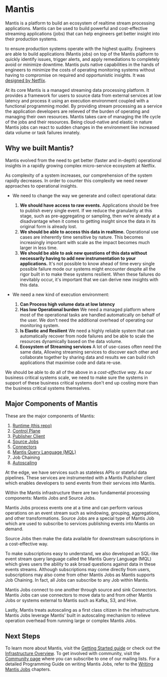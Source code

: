 # Mantis

Mantis is a platform to build an ecosystem of realtime stream processing applications.
Mantis can be used to build powerful and cost-effective streaming applications (jobs) that can help engineers get better insight into their production systems. 

to ensure
production systems operate with the highest quality. Engineers are able to build applications (Mantis jobs) on top of
the Mantis platform to quickly identify issues, trigger alerts, and apply remediations to completely
avoid or minimize downtime. Mantis puts native capabilities in the hands of engineers to minimize the costs of
operating monitoring systems without having to compromise on required and opportunistic insights.
It was [designed by Netflix](https://medium.com/netflix-techblog/stream-processing-with-mantis-78af913f51a6).

At its core Mantis is a managed streaming data processing platform. It provides a framework for users to source data
from external services at low latency and process it using an execution environment coupled with a functional programming model. 
By providing stream processing as a service the application developers are relieved of the burden of operating and managing
their own resources. Mantis takes care of managing the life cycle of the jobs and their resources. Being cloud-native and elastic
in nature Mantis jobs can react to sudden changes in the environment like increased data volume or task failures innately.

## Why we built Mantis?

Mantis evolved from the need to get better (faster and in-depth) operational insights in a rapidly growing complex micro-service ecosystem at Netflix. 

<Insert image>

As complexity of a system increases, our comprehension of the system rapidly decreases. In order to counter this complexity we need newer approaches to
operational insights.

* We need to change the way we generate and collect operational data:

    1. **We should have access to raw events.** Applications should be free to publish every single event. If we reduce the granularity at this stage, such as pre-aggregating or sampling, then we're already at a disadvantage when it comes to getting insight since the data in its original form is already lost.
    1. **We should be able to access this data in realtime.** Operational use cases are inherently time sensitive by nature. This becomes increasingly important with scale as the impact becomes much larger in less time.
    1. **We should be able to ask new questions of this data without necessarily having to add new instrumentation to your applications.** It's not possible to know ahead of time every single possible failure mode our systems might encounter despite all the rigor built in to make these systems resilient. When these failures do inevitably occur, it's important that we can derive new insights with this data.
 
* We need a new kind of execution environment:
 
    1. **Can Process high volume data at low latency**  
    1. **Has low Operational burden** We need a managed platform where most of the operational tasks are handled automatically on behalf of the user. We don't need the additional overhead of operating our monitoring system.
    1. **Is Elastic and Resilient** We need a highly reliable system that can automatically recover from node failures and be able to scale the resources dynamically based on the data volume.
    1. **Ecosystem of Streaming services** A lot of use-cases often need the same data, Allowing streaming services to discover each other and collaborate together by sharing data and results we can build rich applications that maximise code and data re-use.  
    
We should be able to do all of the above in a *cost-effective way*. As our business critical systems scale, we need to make sure the systems in support of these business critical systems don't end up costing more than the business critical systems themselves.



## Major Components of Mantis

These are the major components of Mantis:

1. [Runtime (this repo)](https://github.com/netflix/mantis)
1. [Control Plane](https://github.com/netflix/mantis-control-plane)
1. [Publisher Client](https://github.com/netflix/mantis-publish)
1. [Source Jobs](https://github.com/netflix/mantis-source-jobs)
1. [Connectors](https://github.com/netflix/mantis-connectors)
1. [Mantis Query Language (MQL)](https://github.com/netflix/mantis-mql)
1. Job Chaining
1. [Autoscaling](autoscaling.md)

At the edge, we have services such as stateless APIs or stateful data pipelines. These services are instrumented with a Mantis Publisher client which enables developers to send events from their services into Mantis.

Within the Mantis infrastructure there are two fundamental processing components: Mantis Jobs and Source Jobs.

Mantis Jobs process events one at a time and can perform various operations on an event stream such as windowing, grouping, aggregations, and other transformations. Source Jobs are a special type of Mantis Job which are used to subscribe to services publishing events into Mantis on demand.

Source Jobs then make the data available for downstream subscriptions in a cost-effective way.

To make subscriptions easy to understand, we also developed an SQL-like event stream query language called the Mantis Query Language (MQL) which gives users the ability to ask broad questions against data in these events streams. Although subscriptions may come directly from users, subscriptions may also come from other Mantis Jobs as Mantis supports Job Chaining. In fact, all Jobs can subscribe to any Job within Mantis.

Mantis Jobs connect to one another through source and sink Connectors. Mantis Jobs can use connectors to move data to and from other Mantis Jobs or systems external to Mantis such as Kafka, S3, and Hive.

Lastly, Mantis treats autoscaling as a first class citizen in the infrastructure. Mantis Jobs leverage Mantis' built in autoscaling mechanism to relieve operation overhead from running large or complex Mantis Jobs.

## Next Steps
 
To learn more about Mantis, visit the [Getting Started guide](gettingstarted) or check out the [Infrastructure Overview](infrastructure).
To get involved with community, visit the [Community page](community) where you can subscribe to one of our mailing lists.
For a detailed Programming Guide on writing Mantis Jobs, refer to the [Writing Mantis Jobs](writingjobs) chapters.

<!-- Do not edit below this line -->
<!-- START -->
<!-- This section comes from the file "reference_links". It is automagically inserted into other files by means of the "refgen" script, also in the "docs/" directory. Edit this section only in the "reference_links" file, not in any of the other files in which it is included, or your edits will be overwritten. -->
[artifact]:                ../glossary#artifact          "Each Mantis Job has an associated artifact file that contains its source code and JSON configuration."
[artifacts]:               ../glossary#artifact          "Each Mantis Job has an associated artifact file that contains its source code and JSON configuration."
[artifact file]:           ../glossary#artifact          "Each Mantis Job has an associated artifact file that contains its source code and JSON configuration."
[artifact files]:          ../glossary#artifact          "Each Mantis Job has an associated artifact file that contains its source code and JSON configuration."
[autoscale]:               ../glossary#autoscaling       "You can establish an autoscaling policy for each component of your Mantis Job that governs how Mantis adjusts the number of workers assigned to that component as its workload changes."
[autoscaled]:              ../glossary#autoscaling       "You can establish an autoscaling policy for each component of your Mantis Job that governs how Mantis adjusts the number of workers assigned to that component as its workload changes."
[autoscales]:              ../glossary#autoscaling       "You can establish an autoscaling policy for each component of your Mantis Job that governs how Mantis adjusts the number of workers assigned to that component as its workload changes."
[autoscaling]:             ../glossary#autoscaling       "You can establish an autoscaling policy for each component of your Mantis Job that governs how Mantis adjusts the number of workers assigned to that component as its workload changes."
[scalable]:                ../glossary#autoscaling       "You can establish an autoscaling policy for each component of your Mantis Job that governs how Mantis adjusts the number of workers assigned to that component as its workload changes."
[AWS]:                     javascript:void(0)          "Amazon Web Services"
[backpressure]:            ../glossary#backpressure      "Backpressure refers to a set of possible strategies for coping with ReactiveX Observables that produce items more rapidly than their observers consume them."
[Binary compression]:      ../glossary#binarycompression
[broadcast]:               ../glossary#broadcast         "In broadcast mode, each worker of your job gets all the data from all workers of the Source Job rather than having that data distributed equally among the workers of your job."
[broadcast mode]:          ../glossary#broadcast         "In broadcast mode, each worker of your job gets all the data from all workers of the Source Job rather than having that data distributed equally among the workers of your job."
[Cassandra]:               ../glossary#cassandra         "Apache Cassandra is an open source, distributed database management system."
[cluster]:                 ../glossary#cluster           "A Mantis Job Cluster is a containing entity for Mantis Jobs. It defines metadata and certain service-level agreements. Job Clusters ease job lifecycle management and job revisioning."
[clusters]:                ../glossary#cluster           "A Mantis Job Cluster is a containing entity for Mantis Jobs. It defines metadata and certain service-level agreements. Job Clusters ease job lifecycle management and job revisioning."
[cold]:                    ../glossary#cold              "A cold ReactiveX Observable waits until an observer subscribes to it before it begins to emit items. This means the observer is guaranteed to see the whole Observable sequence from the beginning. This is in contrast to a hot Observable, which may begin emitting items as soon as it is created, even before observers have subscribed to it."
[cold Observable]:         ../glossary#cold              "A cold ReactiveX Observable waits until an observer subscribes to it before it begins to emit items. This means the observer is guaranteed to see the whole Observable sequence from the beginning. This is in contrast to a hot Observable, which may begin emitting items as soon as it is created, even before observers have subscribed to it."
[cold Observables]:        ../glossary#cold              "A cold ReactiveX Observable waits until an observer subscribes to it before it begins to emit items. This means the observer is guaranteed to see the whole Observable sequence from the beginning. This is in contrast to a hot Observable, which may begin emitting items as soon as it is created, even before observers have subscribed to it."
[component]:               ../glossary#component         "A Mantis Job is composed of three types of component: a Source, one or more Processing Stages, and a Sink."
[components]:              ../glossary#component         "A Mantis Job is composed of three types of component: a Source, one or more Processing Stages, and a Sink."
[custom source]:           ../glossary#customsource      "In contrast to a Source Job, which is a built-in variety of Source component designed to pull data from a common sort of data source, a custom source typically accesses data from less-common sources or has unusual delivery guarantee semantics."
[custom sources]:          ../glossary#customsource      "In contrast to a Source Job, which is a built-in variety of Source component designed to pull data from a common sort of data source, a custom source typically accesses data from less-common sources or has unusual delivery guarantee semantics."
[executor]:                ../glossary#executor          "The stage executor is responsible for loading the bytecode for a Mantis Job and then executing its stages and workers in a coordinated fashion. In the Mesos UI, workers are also referred to as executors."
[executors]:               ../glossary#executor          "The stage executor is responsible for loading the bytecode for a Mantis Job and then executing its stages and workers in a coordinated fashion. In the Mesos UI, workers are also referred to as executors."
[fast property]: ../glossary#fastproperties "Fast properties allow you to change the behavior of Netflix services without recompiling and redeploying them."
[fast properties]: ../glossary#fastproperties "Fast properties allow you to change the behavior of Netflix services without recompiling and redeploying them."
[Fenzo]:                   ../glossary#fenzo             "Fenzo is a Java library that implements a generic task scheduler for Mesos frameworks."
[grouped]:                 ../glossary#grouped           "Grouped data is distinguished from scalar data in that each datum is accompanied by a key that indicates what group it belongs to. Grouped data can be processed by a RxJava GroupedObservable or by a MantisGroup."
[grouped data]:            ../glossary#grouped           "Grouped data is distinguished from scalar data in that each datum is accompanied by a key that indicates what group it belongs to. Grouped data can be processed by a RxJava GroupedObservable or by a MantisGroup."
[GRPC]:                    ../glossary#grpc              "gRPC is an open-source RPC framework using Protocol Buffers."
[hot]:                     ../glossary#hot               "A hot ReactiveX Observable may begin emitting items as soon as it is created, even before observers have subscribed to it. This means the observer may miss items that were emitted before the observer subscribed. This is in contrast to a cold Observable, which waits until an observer subscribes to it before it begins to emit items."
[hot Observable]:          ../glossary#hot               "A hot ReactiveX Observable may begin emitting items as soon as it is created, even before observers have subscribed to it. This means the observer may miss items that were emitted before the observer subscribed. This is in contrast to a cold Observable, which waits until an observer subscribes to it before it begins to emit items."
[hot Observables]:         ../glossary#hot               "A hot ReactiveX Observable may begin emitting items as soon as it is created, even before observers have subscribed to it. This means the observer may miss items that were emitted before the observer subscribed. This is in contrast to a cold Observable, which waits until an observer subscribes to it before it begins to emit items."
[JMC]:                     ../glossary#jmc               "Java Mission Control is a tool from Oracle with which developers can monitor and manage Java applications."
[job]:                     ../glossary#job               "A Mantis Job takes in a stream of data, transforms it by using RxJava operators, and then outputs the results as another stream. It is composed of a Source, one or more Processing Stages, and a Sink."
[jobs]:                    ../glossary#job               "A Mantis Job takes in a stream of data, transforms it by using RxJava operators, and then outputs the results as another stream. It is composed of a Source, one or more Processing Stages, and a Sink."
[Mantis job]:              ../glossary#job               "A Mantis Job takes in a stream of data, transforms it by using RxJava operators, and then outputs the results as another stream. It is composed of a Source, one or more Processing Stages, and a Sink."
[Mantis jobs]:             ../glossary#job               "A Mantis Job takes in a stream of data, transforms it by using RxJava operators, and then outputs the results as another stream. It is composed of a Source, one or more Processing Stages, and a Sink."
[job cluster]:             ../glossary#jobcluster        "A Mantis Job Cluster is a containing entity for Mantis Jobs. It defines metadata and certain service-level agreements. Job Clusters ease job lifecycle management and job revisioning."
[job clusters]:            ../glossary#jobcluster        "A Mantis Job Cluster is a containing entity for Mantis Jobs. It defines metadata and certain service-level agreements. Job Clusters ease job lifecycle management and job revisioning."
[Job Master]:              ../glossary#jobmaster         "If a job is configured with autoscaling, Mantis will add a Job Master component to it as its initial component. This component will send metrics back to Mantis to help it govern the autoscaling process."
[Mantis Master]:           ../glossary#mantismaster      "The Mantis Master coordinates the execution of [Mantis Jobs] and starts the services on each Worker."
[Kafka]:                   ../glossary#kafka             "Apache Kafka is a large-scale, distributed streaming platform."
[keyed data]:              ../glossary#keyed             "Grouped (or keyed) data is distinguished from scalar data in that each datum is accompanied by a key that indicates what group it belongs to. Grouped data can be processed by a RxJava GroupedObservable or by a MantisGroup."
[Keystone]:                ../glossary#keystone          "Keystone is Netflix’s data backbone, a stream processing platform that focuses on data analytics."
[label]:                   ../glossary#label             "A label is a text key/value pair that you can add to a Job Cluster or to an individual Job to make it easier to search for or group."
[labels]:                  ../glossary#label             "A label is a text key/value pair that you can add to a Job Cluster or to an individual Job to make it easier to search for or group."
[Log4j]:                   ../glossary#log4j             "Log4j is a Java-based logging framework."
[Apache Mesos]:            ../glossary#mesos             "Apache Mesos is an open-source technique for balancing resources across frameworks in clusters."
[Mesos]:                   ../glossary#mesos             "Apache Mesos is an open-source technique for balancing resources across frameworks in clusters."
[metadata]:                ../glossary#metadata          "Mantis inserts metadata into its Job payload. This may include information about where the data came from, for instance. You can define additional metadata to include in the payload when you establish the Job Cluster."
[meta message]:            ../glossary#metamessage       "A Source Job may occasionally inject meta messages into its data stream that indicate things like data drops."
[meta messages]:           ../glossary#metamessage       "A Source Job may occasionally inject meta messages into its data stream that indicate things like data drops."
[migration strategy]:      ../glossary#migration
[migration strategies]:    ../glossary#migration
[MRE]:                     ../glossary#mre               "Mantis Publish (a.k.a. Mantis Realtime Events, or MRE) is a library that your application can use to stream events into Mantis while respecting MQL filters."
[Mantis Publish]:          ../glossary#mantispublish     "Mantis Publish is a library that your application can use to stream events into Mantis while respecting MQL filters."
[Mantis Query Language]:   ../glossary#mql               "You use Mantis Query Language to define filters and other data processing that Mantis applies to a Source data stream at its point of origin, so as to reduce the amount of data going over the wire."
[MQL]:                     ../glossary#mql               "You use Mantis Query Language to define filters and other data processing that Mantis applies to a Source data stream at its point of origin, so as to reduce the amount of data going over the wire."
[Observable]:              ../glossary#observable        "In ReactiveX an Observable is the method of processing a stream of data in a way that facilitates its transformation and consumption by observers. Observables come in hot and cold varieties. There is also a GroupedObservable that is specialized to grouped data."
[Observables]:             ../glossary#observable        "In ReactiveX an Observable is the method of processing a stream of data in a way that facilitates its transformation and consumption by observers. Observables come in hot and cold varieties. There is also a GroupedObservable that is specialized to grouped data."
[parameter]:               ../glossary#parameter         "A Mantis Job may accept parameters that modify its behavior. You can define these in your Job Cluster definition, and set their values on a per-Job basis."
[parameters]:              ../glossary#parameter         "A Mantis Job may accept parameters that modify its behavior. You can define these in your Job Cluster definition, and set their values on a per-Job basis."
[Processing Stage]:        ../glossary#stage             "A Processing Stage component of a Mantis Job transforms the RxJava Observables it obtains from the Source component."
[Processing Stages]:       ../glossary#stage             "A Processing Stage component of a Mantis Job transforms the RxJava Observables it obtains from the Source component."
[stage]:                   ../glossary#stage             "A Processing Stage component of a Mantis Job transforms the RxJava Observables it obtains from the Source component."
[stages]:                  ../glossary#stage             "A Processing Stage component of a Mantis Job transforms the RxJava Observables it obtains from the Source component."
[property]:                ../glossary#property          "A property is a particular named data value found within events in an event stream."
[properties]:              ../glossary#property          "A property is a particular named data value found within events in an event stream."
[Reactive Stream]:         ../glossary#reactivestreams   "Reactive Streams is the latest advance of the ReactiveX project. It is an API for manipulating streams of asynchronous data in a non-blocking fashion, with backpressure."
[Reactive Streams]:        ../glossary#reactivestreams   "Reactive Streams is the latest advance of the ReactiveX project. It is an API for manipulating streams of asynchronous data in a non-blocking fashion, with backpressure."
[ReactiveX]:               ../glossary#reactivex         "ReactiveX is a software technique for transforming, combining, reacting to, and managing streams of data. RxJava is an example of a library that implements this technique."
[RxJava]:                  ../glossary#rxjava            "RxJava is the Java implementation of ReactiveX, a software technique for transforming, combining, reacting to, and managing streams of data."
[downsample]:              ../glossary#sampling          "Sampling is an MQL strategy for mitigating data volume issues. There are two sampling strategies: Random and Sticky. Random sampling uniformly downsamples the source stream to a percentage of its original volume. Sticky sampling selectively samples data from the source stream based on key values."
[sample]:                  ../glossary#sampling          "Sampling is an MQL strategy for mitigating data volume issues. There are two sampling strategies: Random and Sticky. Random sampling uniformly downsamples the source stream to a percentage of its original volume. Sticky sampling selectively samples data from the source stream based on key values."
[sampled]:                 ../glossary#sampling          "Sampling is an MQL strategy for mitigating data volume issues. There are two sampling strategies: Random and Sticky. Random sampling uniformly downsamples the source stream to a percentage of its original volume. Sticky sampling selectively samples data from the source stream based on key values."
[samples]:                 ../glossary#sampling          "Sampling is an MQL strategy for mitigating data volume issues. There are two sampling strategies: Random and Sticky. Random sampling uniformly downsamples the source stream to a percentage of its original volume. Sticky sampling selectively samples data from the source stream based on key values."
[sampling]:                ../glossary#sampling          "Sampling is an MQL strategy for mitigating data volume issues. There are two sampling strategies: Random and Sticky. Random sampling uniformly downsamples the source stream to a percentage of its original volume. Sticky sampling selectively samples data from the source stream based on key values."
[scalar]:                  ../glossary#scalar            "Scalar data is distinguished from keyed or grouped data in that it is not categorized into groups by key. Scalar data can be processed by an ordinary ReactiveX Observable."
[scalar data]:             ../glossary#scalar            "Scalar data is distinguished from keyed or grouped data in that it is not categorized into groups by key. Scalar data can be processed by an ordinary ReactiveX Observable."
[Sink]:                    ../glossary#sink              "The Sink is the final component of a Mantis Job. It takes the Observable that has been transformed by the Processing Stage and outputs it in the form of a new data stream."
[Sinks]:                   ../glossary#sink              "The Sink is the final component of a Mantis Job. It takes the Observable that has been transformed by the Processing Stage and outputs it in the form of a new data stream."
[Sink component]:          ../glossary#sink              "The Sink is the final component of a Mantis Job. It takes the Observable that has been transformed by the Processing Stage and outputs it in the form of a new data stream."
[service-level agreement]:  ../glossary#sla               "A service-level agreement, in the Mantis context, is defined on a per-Cluster basis. You use it to configure how many Jobs in the cluster will be in operation at any time, among other things."
[service-level agreements]: ../glossary#sla               "A service-level agreement, in the Mantis context, is defined on a per-Cluster basis. You use it to configure how many Jobs in the cluster will be in operation at any time, among other things."
[SLA]:                     ../glossary#sla               "A service-level agreement, in the Mantis context, is defined on a per-Cluster basis. You use it to configure how many Jobs in the cluster will be in operation at any time, among other things."
[Source]:                  ../glossary#source            "The Source component of a Mantis Job fetches data from a source outside of Mantis and makes it available to the Processing Stage component in the form of an RxJava Observable. There are two varieties of Source: a Source Job and a custom source."
[Sources]:                 ../glossary#source            "The Source component of a Mantis Job fetches data from a source outside of Mantis and makes it available to the Processing Stage component in the form of an RxJava Observable. There are two varieties of Source: a Source Job and a custom source."
[Source Job]:              ../glossary#sourcejob         "A Source Job is a Mantis Job that you can use as a Source, which wraps a data source external to Mantis and makes it easier for you to create a job that observes its data."
[Source Jobs]:             ../glossary#sourcejob         "A Source Job is a Mantis Job that you can use as a Source, which wraps a data source external to Mantis and makes it easier for you to create a job that observes its data."
[Spinnaker]: ../glossary#spinnaker "Spinnaker is a set of resources that help you deploy and manage resources in the cloud."
[SSE]:                     ../glossary#sse               "Server-sent events (SSE) are a way for a browser to receive automatic updates from a server through an HTTP connection. Mantis includes an SSE Sink."
[server-sent event]:       ../glossary#sse               "Server-sent events (SSE) are a way for a browser to receive automatic updates from a server through an HTTP connection. Mantis includes an SSE Sink."
[server-sent events]:      ../glossary#sse               "Server-sent events (SSE) are a way for a browser to receive automatic updates from a server through an HTTP connection. Mantis includes an SSE Sink."
[transform]:               ../glossary#transformation    "A transformation acts on each datum from a stream or Observables of data, changing it in some manner before passing it along as a new stream or Observable. Transformations may change data between scalar and grouped forms."
[transformed]:             ../glossary#transformation    "A transformation acts on each datum from a stream or Observables of data, changing it in some manner before passing it along as a new stream or Observable. Transformations may change data between scalar and grouped forms."
[transforms]:              ../glossary#transformation    "A transformation acts on each datum from a stream or Observables of data, changing it in some manner before passing it along as a new stream or Observable. Transformations may change data between scalar and grouped forms."
[transformation]:          ../glossary#transformation    "A transformation acts on each datum from a stream or Observables of data, changing it in some manner before passing it along as a new stream or Observable. Transformations may change data between scalar and grouped forms."
[transformations]:         ../glossary#transformation    "A transformation acts on each datum from a stream or Observables of data, changing it in some manner before passing it along as a new stream or Observable. Transformations may change data between scalar and grouped forms."
[transient]:               ../glossary#transient         "A transient (or ephemeral) Mantis Job is automatically killed by Mantis after a certain amount of time has passed since the last subscriber to the job disconnects."
[transient job]:           ../glossary#transient         "A transient (or ephemeral) Mantis Job is automatically killed by Mantis after a certain amount of time has passed since the last subscriber to the job disconnects."
[transient jobs]:          ../glossary#transient         "A transient (or ephemeral) Mantis Job is automatically killed by Mantis after a certain amount of time has passed since the last subscriber to the job disconnects."
[WebSocket]:               ../glossary#websocket         "WebSocket is a two-way, interactive communication channel that works over HTTP. In the Mantis context, it is an alternative to SSE."
[Worker]:                  ../glossary#worker            "A worker is the smallest unit of work that is scheduled within a Mantis component. You can configure how many resources Mantis allocates to each worker, and Mantis will adjust the number of workers your Mantis component needs based on its autoscaling policy."
[Workers]:                 ../glossary#worker            "A worker is the smallest unit of work that is scheduled within a Mantis component. You can configure how many resources Mantis allocates to each worker, and Mantis will adjust the number of workers your Mantis component needs based on its autoscaling policy."
[Zookeeper]:               ../glossary#zookeeper         "Apache Zookeeper is an open-source server that maintains configuration information and other services required by distributed applications."
<!-- END -->
